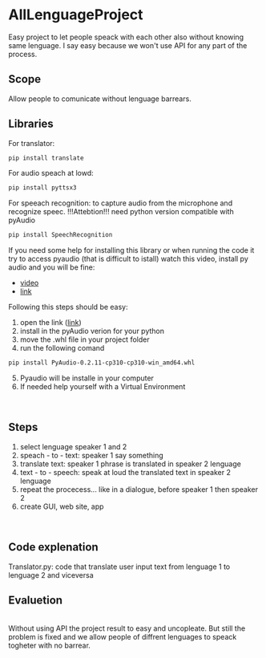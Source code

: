 # AllLenguageProject
Easy project to let people speack with each other also without knowing same lenguage. I say easy because we won't use API for any part of the process.

## Scope

Allow people to comunicate without lenguage barrears.
<br>

## Libraries

For translator:
```bash
pip install translate
```
For audio speach at lowd:
```bash
pip install pyttsx3
```
For speeach recognition: 
to capture audio from the microphone and recognize speec. !!!Attebtion!!! need python version compatible with pyAudio
```bash
pip install SpeechRecognition
```
If you need some help for installing this library or when running the code it try to access pyaudio (that is difficult to istall) watch this video, install py audio and you will be fine:
- [video](https://www.youtube.com/watch?v=ttyqCAVDINY)
- [link](https://www.lfd.uci.edu/~gohlke/pythonlibs/#pyaudio)

Following this steps should be easy:
1. open the link ([link](https://www.lfd.uci.edu/~gohlke/pythonlibs/#pyaudio))
2. install in the pyAudio verion for your python
3. move the .whl file in your project folder
4. run the following comand

```bash
pip install PyAudio-0.2.11-cp310-cp310-win_amd64.whl
```

5. Pyaudio will be installe in your computer
6. If needed help yourself with a Virtual Environment
<br>

## Steps

1. select lenguage speaker 1 and 2
2. speach - to - text: speaker 1 say something
3. translate text: speaker 1 phrase is translated in speaker 2 lenguage
4. text - to - speech: speak at loud the translated text in speaker 2 lenguage
5. repeat the procecess... like in a dialogue, before speaker 1 then speaker 2
6. create GUI, web site, app
<br>

## Code explenation
Translator.py: code that translate user input text from lenguage 1 to lenguage 2 and viceversa
<br>

## Evaluetion

<br>
Without using API the project result to easy and uncopleate. But still the problem is fixed and we allow people of diffrent lenguages to speack togheter with no barrear.
